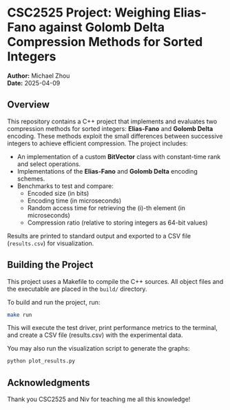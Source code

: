 # CSC2525 Project: Weighing Elias-Fano against Golomb Delta Compression Methods for Sorted Integers

**Author:** Michael Zhou  
**Date:** 2025-04-09

## Overview

This repository contains a C++ project that implements and evaluates two compression methods for sorted integers: **Elias-Fano** and **Golomb Delta** encoding. These methods exploit the small differences between successive integers to achieve efficient compression. The project includes:

- An implementation of a custom **BitVector** class with constant-time rank and select operations.
- Implementations of the **Elias-Fano** and **Golomb Delta** encoding schemes.
- Benchmarks to test and compare:
  - Encoded size (in bits)
  - Encoding time (in microseconds)
  - Random access time for retrieving the \(i\)-th element (in microseconds)
  - Compression ratio (relative to storing integers as 64-bit values)

Results are printed to standard output and exported to a CSV file (`results.csv`) for visualization.

## Building the Project

This project uses a Makefile to compile the C++ sources. All object files and the executable are placed in the `build/` directory.

To build and run the project, run:

```bash
make run
```

This will execute the test driver, print performance metrics to the terminal, and create a CSV file (results.csv) with the experimental data.

You may also run the visualization script to generate the graphs:
```bash
python plot_results.py
```

## Acknowledgments
Thank you CSC2525 and Niv for teaching me all this knowledge!


